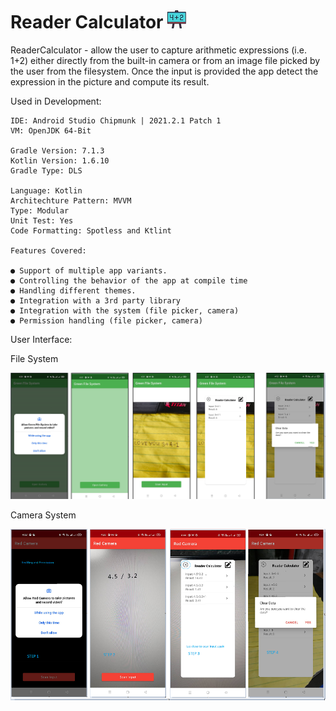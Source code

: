 # Reader Calculator   ![alt text](https://github.com/johnjake/ml-ocr/blob/master/calc.png)

ReaderCalculator - allow the user to capture arithmetic expressions (i.e. 1+2) either directly from the built-in camera or from an image file picked by the user from the filesystem. Once the input is provided the app detect the expression in the picture and compute its result.

Used in Development: 

    IDE: Android Studio Chipmunk | 2021.2.1 Patch 1
    VM: OpenJDK 64-Bit

    Gradle Version: 7.1.3
    Kotlin Version: 1.6.10
    Gradle Type: DLS

    Language: Kotlin
    Architechture Pattern: MVVM
    Type: Modular
    Unit Test: Yes
    Code Formatting: Spotless and Ktlint
    
    Features Covered:
    
    ● Support of multiple app variants.
    ● Controlling the behavior of the app at compile time
    ● Handling different themes.
    ● Integration with a 3rd party library
    ● Integration with the system (file picker, camera)
    ● Permission handling (file picker, camera)

   
   User Interface:
   
   File System
   
  ![alt text](https://github.com/johnjake/ml-ocr/blob/master/file_system.png)
  
  Camera System
  
  ![alt text](https://github.com/johnjake/ml-ocr/blob/master/camera_system.png)
  



